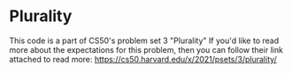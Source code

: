 # Plurality
This code is a part of CS50's problem set 3 "Plurality"  If you'd like to read more about the expectations for this problem, then you can follow their link attached to read more: https://cs50.harvard.edu/x/2021/psets/3/plurality/
